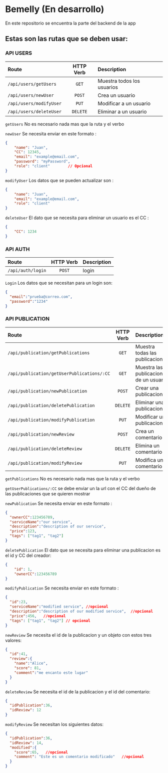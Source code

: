 # Bemelly (En desarrollo)

En este repositorio se encuentra la parte del backend de la app

## Estas son las rutas que se deben usar:

### API USERS

| Route                   | HTTP Verb | Description                |
| :---------------------- | :-------: | :------------------------- |
| `/api/users/getUsers`   |   `GET`   | Muestra todos los usuarios |
| `/api/users/newUser`    |  `POST`   | Crea un usuario            |
| `/api/users/modifyUser` |   `PUT`   | Modificar a un usuario     |
| `/api/users/deleteUser` | `DELETE`  | Eliminar a un usuario      |

`getUsers` No es necesario nada mas que la ruta y el verbo

`newUser` Se necesita enviar en este formato :

```JSON
{
    "name": "Juan",
    "CC": 12345,
    "email": "example@email.com",
    "password": "myPassword",
    "role": "client"        // Opcional
}
```

`modifyUser` Los datos que se pueden actualizar son :

```JSON
{
    "name": "Juan",
    "email": "example@email.com",
    "role": "client"
}
```

`deleteUser` El dato que se necesita para eliminar un usuario es el CC :

```JSON
{
    "CC": 1234
}
```

### API AUTH

| Route             | HTTP Verb | Description |
| :---------------- | :-------: | :---------- |
| `/api/auth/login` |  `POST`   | login       |

`Login` Los datos que se necesitan para un login son:

```JSON
{
  "email":"prueba@correo.com",
  "password":"1234"
}
```

### API PUBLICATION

| Route                                      | HTTP Verb | Description                             |
| :----------------------------------------- | :-------: | :-------------------------------------- |
| `/api/publication/getPublications`         |   `GET`   | Muestra todas las publicaciones         |
| `/api/publication/getUserPublications/:CC` |   `GET`   | Muestra las publicaciones de un usuario |
| `/api/publication/newPublication`          |  `POST`   | Crear una publicacion                   |
| `/api/publication/deletePublication`       | `DELETE`  | Eliminar una publicacion                |
| `/api/publication/modifyPublication`       |   `PUT`   | Modificar una publicacion               |
| `/api/publication/newReview`               |  `POST`   | Crea un comentario                      |
| `/api/publication/deleteReview`            | `DELETE`  | Elimina un comentario                   |
| `/api/publication/modifyReview`            |   `PUT`   | Modifica un comentario                  |

`getPublications` No es necesario nada mas que la ruta y el verbo

`getUserPublications/:CC` se debe enviar un la url con el CC del dueño de las publicaciones que se quieren mostrar

`newPublication` Se necesita enviar en este formato :

```JSON
{
  "ownerCC":123456789,
  "serviceName":"our service",
  "description":"description of our service",
  "price":123,
  "tags": ["tag1", "tag2"]
}
```

`deletePublication` El dato que se necesita para eliminar una publicacion es el id y CC del creador:

```JSON
{
    "id": 1,
    "ownerCC":123456789
}
```

`modifyPublication` Se necesita enviar en este formato :

```JSON
{
  "id":23,
  "serviceName":"modified service", //opcional
  "description":"description of our modified service",  //opcional
  "price":456,   //opcional
  "tags": ["tag1", "tag2"] // opcional
}
```

`newReview` Se necesita el id de la publicacion y un objeto con estos tres valores:

```JSON
{
  "id":41,
  "review":{
    "name":"Alice",
    "score": 81,
    "comment":"me encanto este lugar"
  }
}
```

`deleteReview` Se necesita el id de la publicacion y el id del comentario:

```JSON
{
  "idPublication":36,
  "idReview": 12
}
```

`modifyReview` Se necesitan los siguientes datos:

```JSON
{
  "idPublication":36,
  "idReview": 14,
  "modified":{
    "score":65,   //opcional
    "comment": "Este es un comentario modificado"   //opcional
  }
}
```

